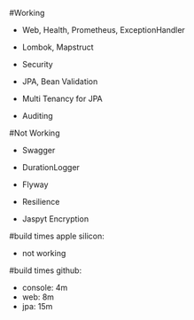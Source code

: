 #Working
- Web, Health, Prometheus, ExceptionHandler
- Lombok, Mapstruct
- Security

- JPA, Bean Validation

- Multi Tenancy for JPA
- Auditing               

#Not Working
- Swagger
- DurationLogger
  
- Flyway
- Resilience

- Jaspyt Encryption

#build times apple silicon:
- not working

#build times github:
- console: 4m
- web: 8m
- jpa: 15m